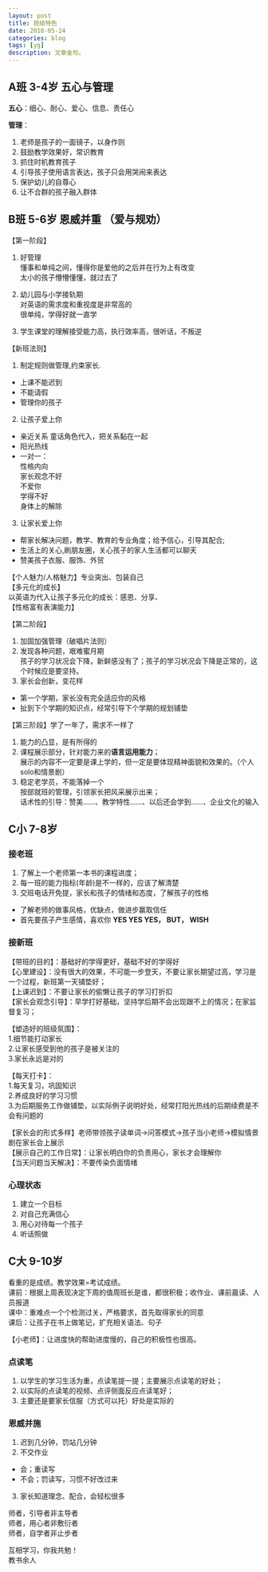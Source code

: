 ```yaml
---
layout: post
title: 班级特色
date: 2018-05-24
categories: blog
tags: [yg]
description: 文章金句。
---
```


## A班 3-4岁 五心与管理 
**五心**：细心、耐心、爱心、信息、责任心


**管理**：
1. 老师是孩子的一面镜子，以身作则
2. 鼓励教学效果好，常识教育
3. 抓住时机教育孩子
4. 引导孩子使用语言表达，孩子只会用哭闹来表达 
5. 保护幼儿的自尊心
6. 让不合群的孩子融入群体

## B班 5-6岁 恩威并重 （爱与规劝）

【第一阶段】
1. 好管理<br>
懂事和单纯之间，懂得你是爱他的之后并在行为上有改变<br>
太小的孩子懵懵懂懂，就过去了<br>

2. 幼儿园与小学接轨期<br>
对英语的需求度和重视度是非常高的<br>
很单纯，学得好就一直学

3. 学生课堂的理解接受能力高，执行效率高，很听话，不叛逆

【新班法则】
1. 制定规则做管理,约束家长.
- 上课不能迟到
- 不能请假
- 管理你的孩子

2. 让孩子爱上你
- 亲近关系 童话角色代入，把关系黏在一起
- 阳光热线
- 一对一：<br>
性格内向<br>
家长观念不好<br>
不爱你<br>
学得不好<br>
身体上的解除

3. 让家长爱上你
- 帮家长解决问题，教学、教育的专业角度；给予信心，引导其配合;
- 生活上的关心,刷朋友圈，关心孩子的家人生活都可以聊天<br>
- 赞美孩子衣服、服饰、外贸



【个人魅力/人格魅力】专业突出、包装自己<br>
【多元化的成长】<br>
以英语为代入让孩子多元化的成长：感恩、分享、<br>
【性格富有表演能力】


【第二阶段】
1. 加固加强管理（破唱片法则）
2. 发现各种问题，艰难蜜月期<br>
孩子的学习状况会下降，新鲜感没有了；孩子的学习状况会下降是正常的，这个时候应是要坚持。
3. 家长会创新，变花样<br>
- 第一个学期，家长没有完全适应你的风格
- 扯到下个学期的知识点，经常引导下个学期的规划铺垫


【第三阶段】学了一年了，需求不一样了
1. 能力的凸显，是有所得的
2. 课程展示部分，针对能力来的**语言运用能力**；<br>
展示的内容不一定要是课上学的，但一定是要体现精神面貌和效果的。（个人solo和情景剧）
3. 稳定老学员，不能落掉一个<br>
按部就班的管理，引领家长把风采展示出来；<br>
话术性的引导：赞美……、教学特性……、以后还会学到……、企业文化的输入


## C小 7-8岁 
### 接老班
1. 了解上一个老师第一本书的课程进度；
2. 每一班的能力指标(年龄)是不一样的，应该了解清楚
3. 交班电话开免提，家长和孩子的情绪和态度，了解孩子的性格<br>
- 了解老师的做事风格，优缺点，做进步赢取信任
- 首先要孩子产生感情，喜欢你
**YES YES YES， BUT， WISH**

### 接新班
【带班的目的】：基础好的学得更好，基础不好的学得好<br>
【心里建设】：没有很大的效果，不可能一步登天，不要让家长期望过高，学习是一个过程，新班第一天铺垫好；<br>
【上课迟到】：不要让家长的偷懒让孩子的学习打折扣<br>
【家长会观念引导】：早学打好基础，坚持学后期不会出现跟不上的情况；在家监督复习；<br>


【塑造好的班级氛围】：<br>
1.细节能打动家长<br>
2.让家长感受到他的孩子是被关注的<br>
3.家长永远是对的


【每天打卡】：<br>
1.每天复习，巩固知识<br>
2.养成良好的学习习惯<br>
3.为后期服务工作做铺垫，以实际例子说明好处，经常打阳光热线的后期续费是不会有问题的


【家长会的形式多样】老师带领孩子读单词→问答模式→孩子当小老师→模拟情景剧在家长会上展示<br>
【展示自己的工作日常】：让家长明白你的负责用心，家长才会理解你<br>
【当天问题当天解决】：不要传染负面情绪

### 心理状态
1. 建立一个目标
2. 对自己充满信心
3. 用心对待每一个孩子
4. 听话照做


## C大 9-10岁 
看重的是成绩。教学效果=考试成绩。<br>
课前：根据上周表现决定下周的值周班长是谁，都很积极；收作业、课前晨读、人员报道<br>
课中：重难点一个个检测过关，严格要求，首先取得家长的同意<br>
课后：让孩子在书上做笔记，扩充相关语法、句子


【小老师】：让进度快的帮助进度慢的，自己的积极性也很高。


### 点读笔
1. 以学生的学习生活为重，点读笔提一提；主要展示点读笔的好处；
2. 以实际的点读笔的视频、点评侧面反应点读笔好；
3. 主要还是要家长信服（方式可以托）好处是实际的

### 恩威并施
1. 迟到几分钟，罚站几分钟
2. 不交作业
- 会；重读写
- 不会；罚读写，习惯不好改过来
3. 家长知道理念、配合，会轻松很多

师者，引导者非主导者<br>
师者，用心者非敷衍者<br>
师者，自学者非止步者<br>


互相学习，你我共勉！<br>
教书余人
